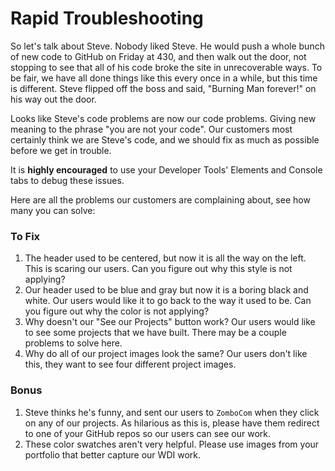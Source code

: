 # Rapid Troubleshooting

So let's talk about Steve.  Nobody liked Steve.  He would push a whole bunch of new code to GitHub on Friday at 430, and then walk out the door, not stopping to see that all of his code broke the site in unrecoverable ways.  To be fair, we have all done things like this every once in a while, but this time is different.  Steve flipped off the boss and said, "Burning Man forever!" on his way out the door.

Looks like Steve's code problems are now our code problems.  Giving new meaning to the phrase "you are not your code".  Our customers most certainly think we are Steve's code, and we should fix as much as possible before we get in trouble.

It is **highly encouraged** to use your Developer Tools' Elements and Console tabs to debug these issues.

Here are all the problems our customers are complaining about, see how many you can solve:

### To Fix

1. The header used to be centered, but now it is all the way on the left.  This is scaring our users.  Can you figure out why this style is not applying?
1. Our header used to be blue and gray but now it is a boring black and white.  Our users would like it to go back to the way it used to be.  Can you figure out why the color is not applying?
1. Why doesn't our "See our Projects" button work?  Our users would like to see some projects that we have built.  There may be a couple problems to solve here.
1. Why do all of our project images look the same?  Our users don't like this, they want to see four different project images.

### Bonus

1. Steve thinks he's funny, and sent our users to `ZomboCom` when they click on any of our projects.  As hilarious as this is, please have them redirect to one of your GitHub repos so our users can see our work.
2. These color swatches aren't very helpful.  Please use images from your portfolio that better capture our WDI work.

